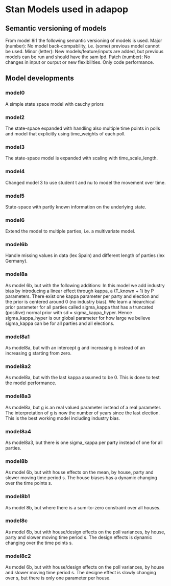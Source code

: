 # Stan Models used in adapop

## Semantic versioning of models

From model 8i1 the following semantic versioning of models is used.
Major (number): No model back-compability, i.e. (some) previous model cannot be used.
Minor (letter): New models/feature/inputs are added, but previous models can be run and should have the sam lpd.
Patch (number): No changes in input or ourput or new flexibilities. Only code performance.


## Model developments

### model0
A simple state space model with cauchy priors

### model2
The state-space expanded with handling also multiple time points in polls and model that explicitly using time_weights of each poll.

### model3
The state-space model is expanded with scaling with time_scale_length.

### model4
Changed model 3 to use student t and nu to model the movement over time.

### model5
State-space with partly known information on the underlying state.

### model6
Extend the model to multiple parties, i.e. a multivariate model.

### model6b
Handle missing values in data (lex Spain) and different length of parties (lex Germany).

### model8a
As model 6b, but with the following additions:
In this model we add industry bias by introducing a linear effect through kappa, a (T_known + 1) by P parameters.
There exist one kappa parameter per party and election and the prior is centered
around 0 (no industry bias). We learn a hiearchical prior parameter for all parties called
sigma_kappa that has a truncated (positive) normal prior with sd = sigma_kappa_hyper.
Hence sigma_kappa_hyper is our global parameter for how large we believe sigma_kappa can be for all parties and all elections.

### model8a1
As model8a, but with an intercept g and increasing b instead of an increasing g starting from zero.

### model8a2
As model8a, but with the last kappa assumed to be 0. This is done to test the model performance.

### model8a3
As model8a, but g is an real valued parameter instead of a real parameter. The interpretation of g is now the number of years since the last election.
This is the best working model including industry bias.

### model8a4
As model8a3, but there is one sigma_kappa per party instead of one for all parties. 

### model8b
As model 6b, but with house effects on the mean, by house, party and slower moving time period s. The house biases has a dynamic changing over the time points s.

### model8b1
As model 8b, but where there is a sum-to-zero constraint over all houses.

### model8c
As model 6b, but with house/design effects on the poll variances, by house, party and slower moving time period s. The design effects is dynamic changing over the time points s.

### model8c2
As model 6b, but with house/design effects on the poll variances, by house and slower moving time period s. The designe effect is slowly changing over s, but there is only one parameter per house.

